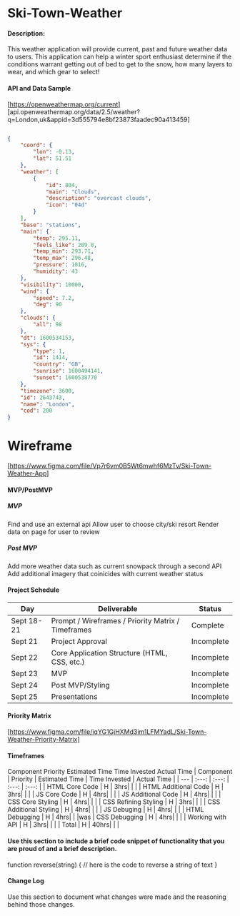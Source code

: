 # Ski-Town-Weather

#### Description:

This weather application will provide current, past and future weather data to users.  This application can help a winter sport enthusiast determine if the conditions warrant getting out of bed to get to the snow, how many layers to wear, and which gear to select!

#### API and Data Sample
[https://openweathermap.org/current]
[api.openweathermap.org/data/2.5/weather?q=London,uk&appid=3d555794e8bf23873faadec90a413459]

```JSON

{
    "coord": {
        "lon": -0.13,
        "lat": 51.51
    },
    "weather": [
        {
            "id": 804,
            "main": "Clouds",
            "description": "overcast clouds",
            "icon": "04d"
        }
    ],
    "base": "stations",
    "main": {
        "temp": 295.11,
        "feels_like": 289.8,
        "temp_min": 293.71,
        "temp_max": 296.48,
        "pressure": 1016,
        "humidity": 43
    },
    "visibility": 10000,
    "wind": {
        "speed": 7.2,
        "deg": 90
    },
    "clouds": {
        "all": 98
    },
    "dt": 1600534153,
    "sys": {
        "type": 1,
        "id": 1414,
        "country": "GB",
        "sunrise": 1600494141,
        "sunset": 1600538770
    },
    "timezone": 3600,
    "id": 2643743,
    "name": "London",
    "cod": 200
}

```

# Wireframe

[https://www.figma.com/file/Vp7r6vm0B5Wt6mwhf6MzTv/Ski-Town-Weather-App]

#### MVP/PostMVP
##### MVP

Find and use an external api
Allow user to choose city/ski resort
Render data on page for user to review

##### Post MVP

Add more weather data such as current snowpack through a second API
Add additional imagery that coinicides with current weather status

#### Project Schedule

|  Day | Deliverable | Status
|---|---| ---|
|Sept 18-21| Prompt / Wireframes / Priority Matrix / Timeframes | Complete
|Sept 21| Project Approval | Incomplete
|Sept 22| Core Application Structure (HTML, CSS, etc.) | Incomplete
|Sept 23| MVP | Incomplete
|Sept 24| Post MVP/Styling | Incomplete
|Sept 25| Presentations | Incomplete

#### Priority Matrix

[https://www.figma.com/file/iqYG1GjHXMd3im1LFMYadL/Ski-Town-Weather-Priority-Matrix]


#### Timeframes

Component	Priority	Estimated Time	Time Invested	Actual Time
| Component | Priority | Estimated Time | Time Invested | Actual Time |
| --- | :---: |  :---: | :---: | :---: |
| HTML Core Code | H | 3hrs|  |  |
| HTML Additional Code | H | 3hrs|  |  |
| JS Core Code | H | 4hrs|  |  |
| JS Additional Code | H | 4hrs|  |  |
| CSS Core Styling | H | 4hrs|  |  |
| CSS Refining Styling | H | 3hrs|  |  |
| CSS Additional Styling | H | 4hrs|  |  |
| JS Debuging | H | 4hrs|  |  |
| HTML Debugging | H | 4hrs|  |  |was 
| CSS Debugging | H | 4hrs|  |  |
| Working with API | H | 3hrs| |  |
| Total | H | 40hrs|  |  |


#### Use this section to include a brief code snippet of functionality that you are proud of and a brief description.

function reverse(string) {
	// here is the code to reverse a string of text
}
#### Change Log

Use this section to document what changes were made and the reasoning behind those changes.
